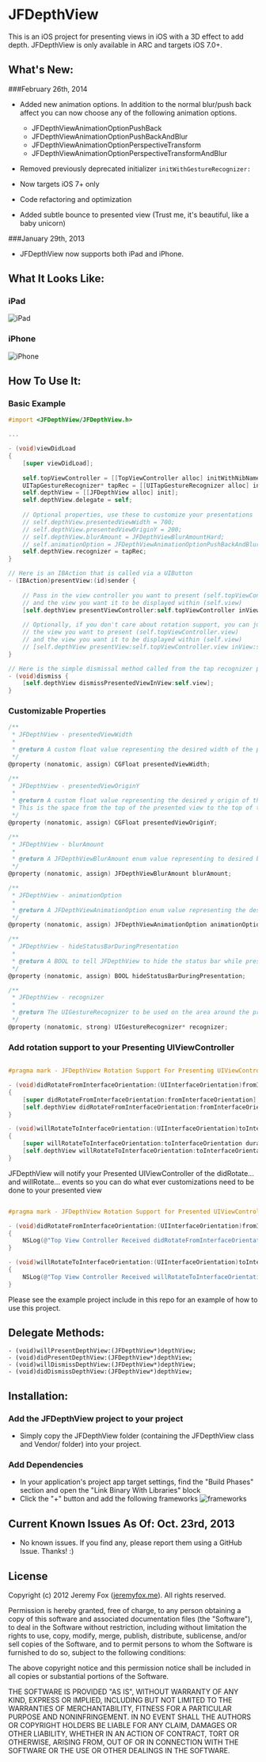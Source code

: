 JFDepthView
===========

This is an iOS project for presenting views in iOS with a 3D effect to add depth. JFDepthView is only available in ARC and targets iOS 7.0+.

What's New:
----------
###February 26th, 2014
- Added new animation options. In addition to the normal blur/push back affect you can now choose any of the following animation options.
    - JFDepthViewAnimationOptionPushBack
    - JFDepthViewAnimationOptionPushBackAndBlur
    - JFDepthViewAnimationOptionPerspectiveTransform
    - JFDepthViewAnimationOptionPerspectiveTransformAndBlur
  
- Removed previously deprecated initializer `initWithGestureRecognizer:`
- Now targets iOS 7+ only
- Code refactoring and optimization
- Added subtle bounce to presented view (Trust me, it's beautiful, like a baby unicorn)

###January 29th, 2013
- JFDepthView now supports both iPad and iPhone.

What It Looks Like:
------------------

### iPad
![iPad](https://www.evernote.com/shard/s4/sh/f6867af8-97da-446a-84ca-78cffa475bc9/10937965ff3df0b205c68efc1936214d/deep/0/depthview-ipad.png)

### iPhone
![iPhone](https://www.evernote.com/shard/s4/sh/d6aa555b-df44-4acc-9481-883b52bf907d/2f0fed09193a6cba4ed73690464d82f2/deep/0/depthview-iphone.png)

How To Use It:
-------------

### Basic Example

```objective-c
#import <JFDepthView/JFDepthView.h>

...

- (void)viewDidLoad
{
    [super viewDidLoad];
    
    self.topViewController = [[TopViewController alloc] initWithNibName:@"TopViewController" bundle:nil];
    UITapGestureRecognizer* tapRec = [[UITapGestureRecognizer alloc] initWithTarget:self action:@selector(dismiss)];
    self.depthView = [[JFDepthView alloc] init];
    self.depthView.delegate = self;
    
    // Optional properties, use these to customize your presentations
    // self.depthView.presentedViewWidth = 700;
    // self.depthView.presentedViewOriginY = 200;
    // self.depthView.blurAmount = JFDepthViewBlurAmountHard;
    // self.animationOption = JFDepthViewAnimationOptionPushBackAndBlur;
	self.depthView.recognizer = tapRec;
}

// Here is an IBAction that is called via a UIButton
- (IBAction)presentView:(id)sender {
    
    // Pass in the view controller you want to present (self.topViewController) 
    // and the view you want it to be displayed within (self.view)
    [self.depthView presentViewController:self.topViewController inView:self.view];
    
    // Optionally, if you don't care about rotation support, you can just pass in 
    // the view you want to present (self.topViewController.view) 
    // and the view you want it to be displayed within (self.view)
    // [self.depthView presentView:self.topViewController.view inView:self.view];
}

// Here is the simple dismissal method called from the tap recognizer passed into init method of JFDepthView
- (void)dismiss {
    [self.depthView dismissPresentedViewInView:self.view];
}
```
### Customizable Properties
```objective-c
/**
 * JFDepthView - presentedViewWidth
 *
 * @return A custom float value representing the desired width of the presented view. Default value is 600.
 */
@property (nonatomic, assign) CGFloat presentedViewWidth;

/**
 * JFDepthView - presentedViewOriginY
 *
 * @return A custom float value representing the desired y origin of the presented view.
 * This is the space from the top of the presented view to the top of the view that it is contained in.
 */
@property (nonatomic, assign) CGFloat presentedViewOriginY;

/**
 * JFDepthView - blurAmount
 *
 * @return A JFDepthViewBlurAmount enum value representing to desired blur amount for the background view behind the presented view. Default value is JFDepthViewBlurAmountMedium.
 */
@property (nonatomic, assign) JFDepthViewBlurAmount blurAmount;

/**
 * JFDepthView - animationOption
 *
 * @return A JFDepthViewAnimationOption enum value representing the desired animation for the presentation. Default value is JFDepthViewAnimationOptionPerspectiveTransform.
 */
@property (nonatomic, assign) JFDepthViewAnimationOption animationOption;

/**
 * JFDepthView - hideStatusBarDuringPresentation
 *
 * @return A BOOL to tell JFDepthView to hide the status bar while presenting or not. Default is NO.
 */
@property (nonatomic, assign) BOOL hideStatusBarDuringPresentation;

/**
 * JFDepthView - recognizer
 *
 * @return The UIGestureRecognizer to be used on the area around the presentedView to dismiss the presentedView.
 */
@property (nonatomic, strong) UIGestureRecognizer* recognizer;
```

### Add rotation support to your Presenting UIViewController
```objective-c

#pragma mark - JFDepthView Rotation Support For Presenting UIViewController

- (void)didRotateFromInterfaceOrientation:(UIInterfaceOrientation)fromInterfaceOrientation
{
    [super didRotateFromInterfaceOrientation:fromInterfaceOrientation];
    [self.depthView didRotateFromInterfaceOrientation:fromInterfaceOrientation];
}

- (void)willRotateToInterfaceOrientation:(UIInterfaceOrientation)toInterfaceOrientation duration:(NSTimeInterval)duration
{
    [super willRotateToInterfaceOrientation:toInterfaceOrientation duration:duration];
    [self.depthView willRotateToInterfaceOrientation:toInterfaceOrientation duration:duration];
}
```

JFDepthView will notify your Presented UIViewController of the didRotate... and willRotate... events so you can do what ever customizations need to be done to your presented view

```objective-c

#pragma mark - JFDepthView Rotation Support for Presented UIViewController

- (void)didRotateFromInterfaceOrientation:(UIInterfaceOrientation)fromInterfaceOrientation
{
    NSLog(@"Top View Controller Received didRotateFromInterfaceOrientation: event from JFDepthView");
}

- (void)willRotateToInterfaceOrientation:(UIInterfaceOrientation)toInterfaceOrientation duration:(NSTimeInterval)duration
{
    NSLog(@"Top View Controller Received willRotateToInterfaceOrientation:duration: event from JFDepthView");
}
```


Please see the example project include in this repo for an example of how to use this project.
    
Delegate Methods:
----------------

    - (void)willPresentDepthView:(JFDepthView*)depthView;
    - (void)didPresentDepthView:(JFDepthView*)depthView;
    - (void)willDismissDepthView:(JFDepthView*)depthView;
    - (void)didDismissDepthView:(JFDepthView*)depthView;
    
Installation:
------------

### Add the JFDepthView project to your project

- Simply copy the JFDepthView folder (containing the JFDepthView class and Vendor/ folder) into your project.

### Add Dependencies

- In your application's project app target settings, find the "Build Phases" section and open the "Link Binary With Libraries" block
- Click the "+" button and add the following frameworks
![frameworks](https://www.evernote.com/shard/s4/sh/63b77bb2-2433-4410-8d85-62760153b47a/06a14407a3f3b98757b87fae7ed1ce88/deep/0/Screenshot%202/27/14,%201:23%20PM.jpg)

Current Known Issues As Of: Oct. 23rd, 2013
-------------------------------------------

- No known issues. If you find any, please report them using a GitHub Issue. Thanks! :)

License
-------
Copyright (c) 2012 Jeremy Fox ([jeremyfox.me](http://www.jeremyfox.me)). All rights reserved.

Permission is hereby granted, free of charge, to any person obtaining a copy
of this software and associated documentation files (the "Software"), to deal
in the Software without restriction, including without limitation the rights
to use, copy, modify, merge, publish, distribute, sublicense, and/or sell
copies of the Software, and to permit persons to whom the Software is
furnished to do so, subject to the following conditions:

The above copyright notice and this permission notice shall be included in
all copies or substantial portions of the Software.

THE SOFTWARE IS PROVIDED "AS IS", WITHOUT WARRANTY OF ANY KIND, EXPRESS OR
IMPLIED, INCLUDING BUT NOT LIMITED TO THE WARRANTIES OF MERCHANTABILITY,
FITNESS FOR A PARTICULAR PURPOSE AND NONINFRINGEMENT. IN NO EVENT SHALL THE
AUTHORS OR COPYRIGHT HOLDERS BE LIABLE FOR ANY CLAIM, DAMAGES OR OTHER
LIABILITY, WHETHER IN AN ACTION OF CONTRACT, TORT OR OTHERWISE, ARISING FROM,
OUT OF OR IN CONNECTION WITH THE SOFTWARE OR THE USE OR OTHER DEALINGS IN THE
SOFTWARE.

